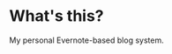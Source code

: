 What's this?
=======================================================

My personal Evernote-based blog system.
